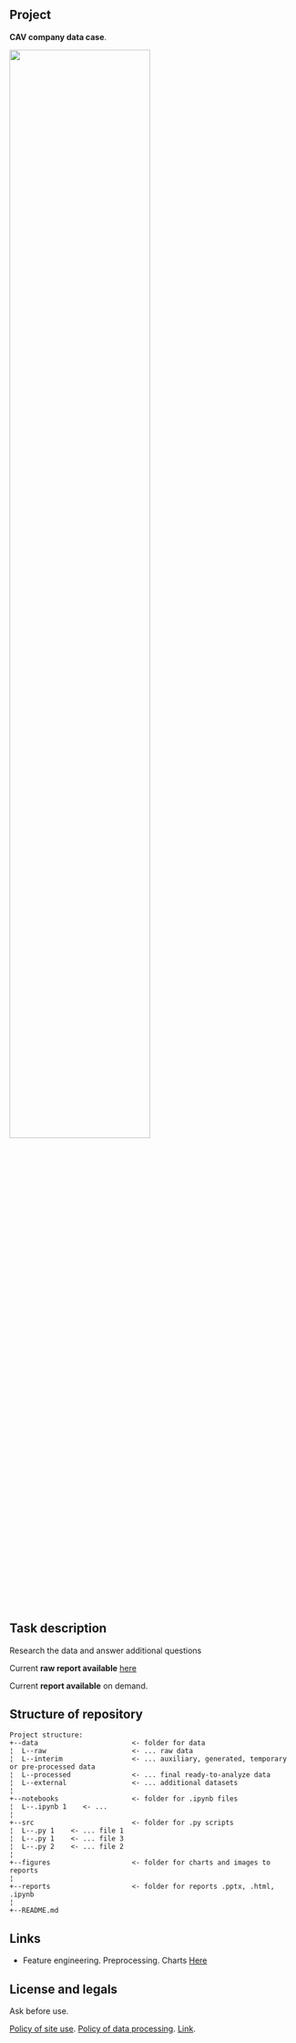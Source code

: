 ## Project
**CAV company data case**.

<img src="" align="center" alt="" width="70%">

## Task description
Research the data and answer additional questions

Current **raw report available** [here](https://htmlpreview.github.io/)

Current **report available** on demand.

## Structure of repository
```
Project structure:
+--data                       <- folder for data
¦  L--raw                     <- ... raw data
¦  L--interim                 <- ... auxiliary, generated, temporary or pre-processed data
¦  L--processed               <- ... final ready-to-analyze data
¦  L--external                <- ... additional datasets
¦  
+--notebooks                  <- folder for .ipynb files
¦  L--.ipynb 1    <- ...
¦
+--src                        <- folder for .py scripts
¦  L--.py 1    <- ... file 1
¦  L--.py 1    <- ... file 3
¦  L--.py 2    <- ... file 2
¦
+--figures                    <- folder for charts and images to reports
¦
+--reports                    <- folder for reports .pptx, .html, .ipynb
¦
+--README.md
```

## Links
* Feature engineering. Preprocessing. Charts [Here](https://nbviewer.org/)

## License and legals
Ask before use.

[Policy of site use](). [Policy of data processing](). [Link]().
